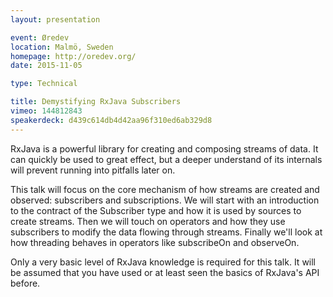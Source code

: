 ```yaml
---
layout: presentation

event: Øredev
location: Malmö, Sweden
homepage: http://oredev.org/
date: 2015-11-05

type: Technical

title: Demystifying RxJava Subscribers
vimeo: 144812843
speakerdeck: d439c614db4d42aa96f310ed6ab329d8
---
```


RxJava is a powerful library for creating and composing streams of data. It can quickly be used to great effect, but a deeper understand of its internals will prevent running into pitfalls later on.

This talk will focus on the core mechanism of how streams are created and observed: subscribers and subscriptions. We will start with an introduction to the contract of the Subscriber type and how it is used by sources to create streams. Then we will touch on operators and how they use subscribers to modify the data flowing through streams. Finally we'll look at how threading behaves in operators like subscribeOn and observeOn.

Only a very basic level of RxJava knowledge is required for this talk. It will be assumed that you have used or at least seen the basics of RxJava's API before.
